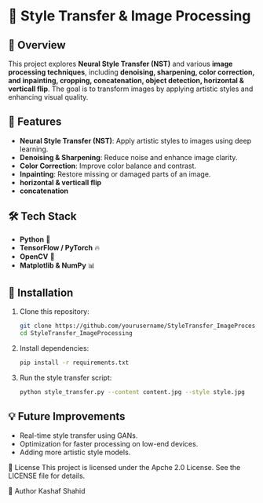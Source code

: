 # 🎨 Style Transfer & Image Processing  

## 📌 Overview  
This project explores **Neural Style Transfer (NST)** and various **image processing techniques**, including **denoising, sharpening, color correction, and inpainting, cropping, concatenation, object detection, horizontal & verticall flip**. The goal is to transform images by applying artistic styles and enhancing visual quality.  

## 🚀 Features  
- **Neural Style Transfer (NST)**: Apply artistic styles to images using deep learning.  
- **Denoising & Sharpening**: Reduce noise and enhance image clarity.  
- **Color Correction**: Improve color balance and contrast.  
- **Inpainting**: Restore missing or damaged parts of an image.
- **horizontal & verticall flip**
- **concatenation**

## 🛠️ Tech Stack  
- **Python** 🐍  
- **TensorFlow / PyTorch** 🔥  
- **OpenCV** 👀  
- **Matplotlib & NumPy** 📊  

## 🔧 Installation  
1. Clone this repository:  
   ```bash
   git clone https://github.com/yourusername/StyleTransfer_ImageProcessing.git
   cd StyleTransfer_ImageProcessing
   ```
2. Install dependencies:  
   ```bash
   pip install -r requirements.txt
   ```
3. Run the style transfer script:  
   ```bash
   python style_transfer.py --content content.jpg --style style.jpg
   ```

## 💡 Future Improvements  
- Real-time style transfer using GANs.  
- Optimization for faster processing on low-end devices.  
- Adding more artistic style models.  

📜 License
This project is licensed under the Apche 2.0 License. See the LICENSE file for details.

👤 Author
Kashaf Shahid
